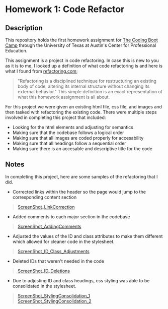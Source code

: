 # Homework 1: Code Refactor

## Description

This repository holds the first homework assignment for [The Coding Boot Camp](https://techbootcamps.utexas.edu/coding/) through the University of Texas at Austin's Center for Professional Education.

This assignment is a project in code refactoring. In case this is new to you as it is to me, I looked up a definition of what code refactoring is and here is what I found from [refactoring.com](https://refactoring.com/#:~:text=Refactoring%20is%20a%20disciplined%20technique,of%20small%20behavior%20preserving%20transformations.);
> "Refactoring is a disciplined technique for restructuring an existing body of code, altering its internal structure without changing its external behavior."
This simple definition is an exact representation of what this homework assignment is all about.

For this project we were given an existing html file, css file, and images and then tasked with refactoring the existing code. There were multiple steps involved in completing this project that included:

* Looking for the html elements and adjusting for semantics
* Making sure that the codebase follows a logical order
* Making sure that all images are coded properly for accesability
* Making sure that all headings follow a sequential order
* Making sure there is an accesable and descriptive title for the code

## Notes

In completing this project, here are some samples of the refactoring that I did.

* Corrected links within the header so the page would jump to the corresponding content section
> [ScreenShot_LinkCorrection](https://github.com/ryanrotman/homework-1-code-refactor/blob/master/assets/readme-screenshots/ScreenShot_LinkCorrection.png?raw=true)

* Added comments to each major section in the codebase
> [ScreenShot_AddingComments](https://github.com/ryanrotman/homework-1-code-refactor/blob/master/assets/readme-screenshots/ScreenShot_AddingComments.png?raw=true)

* Adjusted the values of the ID and class attributes to make them different which allowed for cleaner code in the stylesheet.
> [ScreenShot_ID_Class_Adjustments](https://github.com/ryanrotman/homework-1-code-refactor/blob/master/assets/readme-screenshots/ScreenShot_ID_Class_Adjustments.png?raw=true)

* Deleted IDs that weren't needed in the code
> [ScreenShot_ID_Deletions](https://github.com/ryanrotman/homework-1-code-refactor/blob/master/assets/readme-screenshots/ScreenShot_ID_Deletions.png?raw=true)

* Due to adjusting ID and class headings, css styling was able to be consolidated in the stylesheet.
> [ScreenShot_StylingConsolidation_1](https://github.com/ryanrotman/homework-1-code-refactor/blob/master/assets/readme-screenshots/ScreenShot_StylingConsolidation_1.png?raw=true)
> [ScreenShot_StylingConsolidation_2](https://github.com/ryanrotman/homework-1-code-refactor/blob/master/assets/readme-screenshots/ScreenShot_StylingConsolidation_2.png?raw=true)

